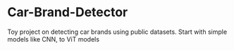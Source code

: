# Car-Brand-Detector
Toy project on detecting car brands using public datasets. Start with simple models like CNN, to ViT models 

